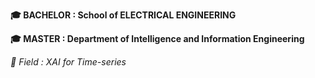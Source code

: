 **🎓 BACHELOR : School of ELECTRICAL ENGINEERING**
<br>

**🎓 MASTER : Department of Intelligence and Information Engineering**
<br>

*📖 Field : XAI for Time-series*
